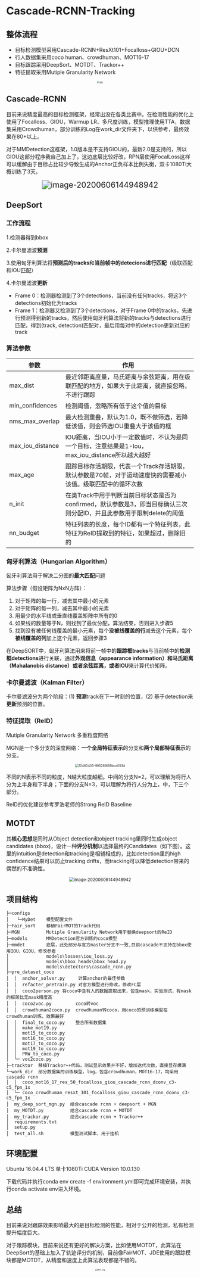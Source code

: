 # Cascade-RCNN-Tracking

## 整体流程

- 目标检测模型采用Cascade-RCNN+ResXt101+Focalloss+GIOU+DCN
- 行人数据集采用coco human、crowdhuman、MOT16-17
- 目标跟踪采用DeepSort、MOTDT、Trackor++
- 特征提取采用Mutiple Granularity Network

<div align=center><img src="image/流程.png" alt="流程" style="zoom:35%;" /></div>

## Cascade-RCNN

目前来说精度最高的目标检测框架，经常出没在各类比赛中。在检测性能的优化上使用了Focalloss、GIOU，Warmup LR、多尺度训练，模型推理使用TTA，数据集采用Crowdhuman，部分训练的Log在work_dir文件夹下，以供参考，最终效果在80+以上。

对于MMDetection这框架，1.0版本是不支持GIOU的，最新2.0是支持的，所以GIOU这部分程序我自己加上了，这边底层比较好改，RPN层使用FocalLoss这样可以缓解由于目标占比较少导致生成的Anchor正负样本比例失衡，双卡1080Ti大概训练了3天。

<div align=center><img src="image/image-20200606144948942.png" alt="image-20200606144948942" style="zoom:150%;" /></div>

## DeepSort

### 工作流程

1.检测器得到bbox

2.卡尔曼滤波**预测**

3.使用匈牙利算法将**预测后的tracks**和**当前帧中的detecions进行匹配**（级联匹配和IOU匹配）

4.卡尔曼滤波**更新**

* Frame 0：检测器检测到了3个detections，当前没有任何tracks，将这3个detections初始化为tracks                                                                                          
* Frame 1：检测器又检测到了3个detections，对于Frame 0中的tracks，先进行预测得到新的tracks，然后使用匈牙利算法将新的tracks与detections进行匹配，得到(track, detection)匹配对，最后用每对中的detection更新对应的track

### 算法参数

| 参数             | 作用                                                         |
| ---------------- | ------------------------------------------------------------ |
| max_dist         | 最近邻距离度量，马氏距离与余弦距离，用在级联匹配的地方，如果大于此距离，就直接忽略，不进行跟踪 |
| min_confidences  | 检测阈值，忽略所有低于这个值的目标                           |
| nms_max_overlap  | 最大检测重叠，默认为1.0，既不做筛选，若降低该值，则会筛选IOU重叠大于该值的框 |
| max_iou_distance | IOU距离，当IOU小于一定数值时，不认为是同一个目标，注意结果是1-Iou，max_iou_distance所以越大越好 |
| max_age          | 跟踪目标存活期限，代表一个Track存活期限，默认参数是70帧，对于运动速度快的需要减小该值。级联匹配中的循环次数 |
| n_init           | 在类Track中用于判断当前目标状态是否为confirmed，默认参数是3，即当目标确认三次则分配ID，并且此参数用于限制delete的阈值 |
| nn_budget        | 特征列表的长度，每个ID都有一个特征列表，此特征为ReID提取到的特征，如果超过，删除旧的 |

### 匈牙利算法（Hungarian Algorithm）

匈牙利算法用于解决二分图的**最大匹配**问题

算法步骤（假设矩阵为NxN方阵）：

1. 对于矩阵的每一行，减去其中最小的元素
2. 对于矩阵的每一列，减去其中最小的元素
3. 用最少的水平线或垂直线覆盖矩阵中所有的0
4. 如果线的数量等于N，则找到了最优分配，算法结束，否则进入步骤5
5. 找到没有被任何线覆盖的最小元素，每个**没被线覆盖的行**减去这个元素，每个**被线覆盖的列**加上这个元素，返回步骤3

在DeepSORT中，匈牙利算法用来将前一帧中的**跟踪框tracks**与当前帧中的**检测框detections**进行关联，通过**外观信息（appearance information）**和**马氏距离（Mahalanobis distance）**或者余弦距离，或者**IOU**来计算代价矩阵。

### 卡尔曼滤波（Kalman Filter）

卡尔曼滤波分为两个阶段：(1) **预测**track在下一时刻的位置，(2) 基于detection来**更新**预测的位置。

### 特征提取（ReID）

Mutiple Granularity Network 多重粒度网络

MGN是一个多分支的深度网络：**一个全局特征表示**的分支和**两个局部特征表示**的分支。

<div align=center><img src="image/10460403-995281659bcd053d.webp" alt="10460403-995281659bcd053d" style="zoom:60%;" /></div>

不同的N表示不同的粒度，N越大粒度越细。中间的分支N=2，可以理解为将行人分为上半身和下半身；下面的分支N=3，可以理解为将行人分为上，中，下三个部分。

ReID的优化建议参考罗浩老师的Strong ReID Baseline

## MOTDT

其**核心思想**是同时从Object detection和object tracking里同时生成object candidates (bbox)，设计一种**评分机制**以选择最终的Candidates（如下图）。这里的intuition是detection和tracking是相辅相成的，比如detection里的high confidence结果可以防止tracking drifts，而tracking可以降低detection带来的偶然的不准确性。

<div align=center><img src="image/image-20200606152224434.png" alt="image-20200606144948942" style="zoom:80%;" /></div>



## 项目结构

```
├─configs
│   └─MyDet    模型配置文件
├─Fair_sort    移植FairMOT的Track代码
├─MGN          Mutiple Granularity Network用于替换deepsort的ReID
├─models       MMDetection官方训练的coco模型
├─mmdet        底层，此处部分与官方master分支不一致,目前cascade不支持在bbox使用IOU，GIOU，修改参看
│			   models\losses\iou_loss.py
│		       models\bbox_heads\bbox_head.py
│			   models\detectors\cascade_rcnn.py		       
├─pre_dataset_coco
│  │  anchor_solver.py     计算anchor的最佳参数
│  │  refacter_pretrain.py 对官方模型进行修改，修改FC层
│  │  coco2person.py 将coco中含有人的数据提取出来，包含mask，实验测试，有mask的框架比无mask精度高
│  │  coco2voc.py         coco转voc
│  │  crowdhuman2coco.py  crowdhuman转coco，用coco的预训练模型在crowdhuman训练，效果最好
│  │  final_to_coco.py    整合所有数据集
│  │  make_mot19.py
│  │  mot15_to_coco.py
│  │  mot16_to_coco.py
│  │  mot17_to_coco.py
│  │  mot19_to_coco.py
│  │  PRW_to_coco.py
│  └─ voc2coco.py
├─tracktor  移植Trackor++代码，测试显示效果并不好，增加迭代次数，直接显存爆满
└─work_dir  部分数据集的训练模型，log，包含crowdhuman，MOT16-17，均采用cascade rcnn
│  │  coco_mot16_17_res_50_focalloss_giou_cascade_rcnn_dconv_c3-c5_fpn_1x
│  └─ coco_crowdhuman_resxt_101_focalloss_giou_cascade_rcnn_dconv_c3-c5_fpn_1x
│  my_deep_sort_mgn.py  结合cascade rcnn + deepsort + MGN
│  my_MOTDT.py          结合cascade rcnn + MOTDT
│  my_trackor.py        结合cascade rcnn + Trackor++
│  requirements.txt
│  setup.py
│  test_all.sh          模型测试脚本，用于挂机
```

## 环境配置

Ubuntu 16.04.4 LTS 单卡1080Ti CUDA Version 10.0.130

下载代码并执行conda env create -f environment.yml即可完成环境安装，并执行conda activate env进入环境。

## 总结

目前来说对跟踪效果影响最大的是目标检测的性能，相对于公开的检测，私有检测提升幅度巨大。

对于跟踪模块，目前来说还有更好的解决方案，比如使用MOTDT，此算法在DeepSort的基础上加入了轨迹评分的机制，目前像FairMOT、JDE使用的跟踪模块都是MOTDT，从精度和速度上此算法表现都是不错的。

<div align=center><img src="image/MOT.png" alt="MOT.png" style="zoom:35%;" /></div>

